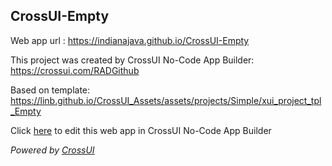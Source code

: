 ## CrossUI-Empty
Web app url : https://indianajava.github.io/CrossUI-Empty

This project was created by CrossUI No-Code App Builder: https://crossui.com/RADGithub

Based on template: https://linb.github.io/CrossUI_Assets/assets/projects/Simple/xui_project_tpl_Empty

Click [here](https://crossui.com/RADGithub/#!from=github&owner=indianajava&repo=CrossUI-Empty) to edit this web app in CrossUI No-Code App Builder

<i>Powered by [CrossUI](https://crossui.com)</i>
